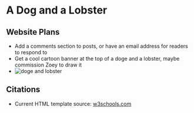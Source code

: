 # A Dog and a Lobster

## Website Plans
- Add a comments section to posts, or have an email address for readers to respond to
- Get a cool cartoon banner at the top of a doge and a lobster, maybe commission Zoey to draw it
- ![doge and lobster]([https://www.google.com/url?sa=i&url=https%3A%2F%2Fwww.youtube.com%2Fwatch%3Fv%3DzHrcg16PbJ8&psig=AOvVaw28WPaFsZW0L-2NKsthM32r&ust=1666759681857000&source=images&cd=vfe&ved=0CAwQjRxqFwoTCIiCsOjJ-voCFQAAAAAdAAAAABAE](https://i.ytimg.com/vi/zHrcg16PbJ8/maxresdefault.jpg))

## Citations
- Current HTML template source: [w3schools.com](https://www.w3schools.com/howto/howto_css_blog_layout.asp)

